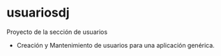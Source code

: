 # usuariosdj
Proyecto de la sección de usuarios
- Creación y Mantenimiento de usuarios para una aplicación genérica.
